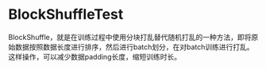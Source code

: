 # BlockShuffleTest
BlockShuffle，就是在训练过程中使用分块打乱替代随机打乱的一种方法，即将原始数据按照数据长度进行排序，然后进行batch划分，在对batch训练进行打乱。这样操作，可以减少数据padding长度，缩短训练时长。
